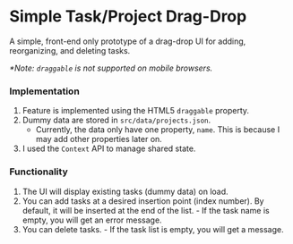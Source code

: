 # Simple Task/Project Drag-Drop

A simple, front-end only prototype of a drag-drop UI for adding, reorganizing, and deleting tasks.

_*Note: `draggable` is not supported on mobile browsers._

### Implementation
1. Feature is implemented using the HTML5 `draggable` property.
2. Dummy data are stored in `src/data/projects.json`.
    - Currently, the data only have one property, `name`. This is because I may add other properties later on.
3. I used the `Context` API to manage shared state. 

### Functionality
1. The UI will display existing tasks (dummy data) on load.
2. You can add tasks at a desired insertion point (index number). By default, it will be inserted at the end of the list.
		- If the task name is empty, you will get an error message.
3. You can delete tasks.
		- If the task list is empty, you will get a message.